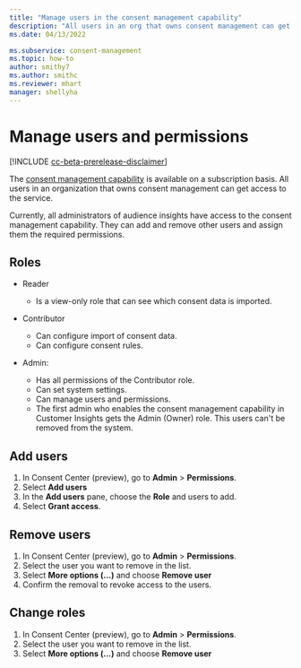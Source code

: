 ```yaml
---
title: "Manage users in the consent management capability"
description: "All users in an org that owns consent management can get access to the service. Admins add users and assign them the required permissions in audience insights."
ms.date: 04/13/2022

ms.subservice: consent-management
ms.topic: how-to
author: smithy7
ms.author: smithc
ms.reviewer: mhart
manager: shellyha
---
```


# Manage users and permissions

[!INCLUDE [cc-beta-prerelease-disclaimer](includes/cc-beta-prerelease-disclaimer.md)]

The [consent management capability](overview.md) is available on a subscription basis. All users in an organization that owns consent management can get access to the service. 

Currently, all administrators of audience insights have access to the consent management capability. They can add and remove other users and assign them the required permissions.

## Roles

- Reader
    - Is a view-only role that can see which consent data is imported. 

- Contributor
    - Can configure import of consent data.
    - Can configure consent rules.

- Admin: 
    - Has all permissions of the Contributor role.
    - Can set system settings.
    - Can manage users and permissions.
    - The first admin who enables the consent management capability in Customer Insights gets the Admin (Owner) role. This users can't be removed from the system.

## Add users

1. In Consent Center (preview), go to **Admin** > **Permissions**.
1. Select **Add users**
1. In the **Add users** pane, choose the **Role** and users to add. 
1. Select **Grant access**. 

## Remove users

1. In Consent Center (preview), go to **Admin** > **Permissions**.
1. Select the user you want to remove in the list.
1. Select **More options (...)** and choose **Remove user**
1. Confirm the removal to revoke access to the users.

## Change roles

1. In Consent Center (preview), go to **Admin** > **Permissions**.
1. Select the user you want to remove in the list.
1. Select **More options (...)** and choose **Remove user**
